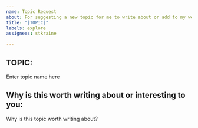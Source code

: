 ```yaml
---
name: Topic Request
about: For suggesting a new topic for me to write about or add to my website.
title: "[TOPIC]"
labels: explore
assignees: stkraine

---
```


## **TOPIC**: 
Enter topic name here

## **Why is this worth writing about or interesting to you**:
Why is this topic worth writing about?
